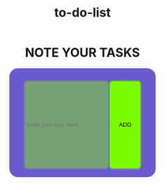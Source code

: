 # to-do-list

<html lang="en">
<head>
    <meta charset="UTF-8">
    <meta name="viewport" content="width=device-width, initial-scale=1.0">
    <title>Task Manager</title>
    <style>
        body {
            display: flex;
            flex-direction: column;
            align-items: center;
            margin: 30px;
        }
        #cnt {
            width: 35vw;
            background-color: slateblue;
            text-align: center;
            border-radius: 20px;
            padding: 20px;
            box-sizing: border-box;
            box-shadow: 0 0 10px rgba(0, 0, 0, 0.1);
        }
        input, button {
            width: 20vw;
            height: 5vh;
            border-radius: 6px;
            box-sizing: border-box;
            margin-top: 10px;
        }
        input {
            border: 1px solid rgb(118, 160, 118);
            background-color: rgb(118, 160, 118);
            box-shadow: 0 0 5px rgb(118, 160, 118);
        }
        button {
            width: auto;
            padding: 0 20px;
            background-color: lawngreen;
            border: 1px solid lawngreen;
            box-shadow: 0 0 5px lawngreen;
        }
        button:hover {
            background-color: rgb(127, 250, 5);
            opacity: 0.7;
        }
        .task {
            display: flex;
            justify-content: space-between;
            align-items: center;
            background-color: white;
            padding: 10px;
            margin: 10px 0;
            border-radius: 10px;
            box-shadow: 0 0 5px rgba(0, 0, 0, 0.1);
        }
        .task.completed {
            text-decoration: line-through;
            background-color: lightgray;
        }
        .task button {
            width: auto;
            height: auto;
            padding: 5px 10px;
            margin-left: 10px;
        }
    </style>
</head>
<body>
    <h1>NOTE YOUR TASKS</h1>
    <div id="cnt">
        <input type="text" id="text" placeholder="Enter your task here">
        <button id="btn" onclick="addTask()">ADD</button>
        <div id="tasks"></div>
    </div>
    <script>
        const input = document.getElementById('text');
        const tasksContainer = document.getElementById('tasks');

        function addTask() {
            const taskText = input.value.trim();
            if (taskText !== "") {
                const task = document.createElement('div');
                task.classList.add('task');
                task.innerHTML = `
                    <span>${taskText}</span>
                    <div>
                        <button onclick="editTask(this)">Edit</button>
                        <button onclick="deleteTask(this)">Delete</button>
                        <button onclick="toggleComplete(this)">Complete</button>
                    </div>
                `;
                tasksContainer.appendChild(task);
                input.value = "";
                saveTasks();
            }
        }

        function editTask(button) {
            const task = button.parentElement.parentElement;
            const taskText = task.querySelector('span').innerText;
            const newTaskText = prompt('Edit your task:', taskText);
            if (newTaskText !== null && newTaskText.trim() !== "") {
                task.querySelector('span').innerText = newTaskText;
                saveTasks();
            }
        }

        function deleteTask(button) {
            const task = button.parentElement.parentElement;
            tasksContainer.removeChild(task);
            saveTasks();
        }

        function toggleComplete(button) {
            const task = button.parentElement.parentElement;
            task.classList.toggle('completed');
            saveTasks();
        }

        function saveTasks() {
            const tasks = [];
            tasksContainer.querySelectorAll('.task').forEach(task => {
                tasks.push({
                    text: task.querySelector('span').innerText,
                    completed: task.classList.contains('completed')
                });
            });
            localStorage.setItem('tasks', JSON.stringify(tasks));
        }

        function loadTasks() {
            const tasks = JSON.parse(localStorage.getItem('tasks')) || [];
            tasks.forEach(taskData => {
                const task = document.createElement('div');
                task.classList.add('task');
                if (taskData.completed) {
                    task.classList.add('completed');
                }
                task.innerHTML = `
                    <span>${taskData.text}</span>
                    <div>
                        <button onclick="editTask(this)">Edit</button>
                        <button onclick="deleteTask(this)">Delete</button>
                        <button onclick="toggleComplete(this)">Complete</button>
                    </div>
                `;
                tasksContainer.appendChild(task);
            });
        }

        // Load tasks from localStorage on page load
        window.onload = loadTasks;
    </script>
</body>
</html>
